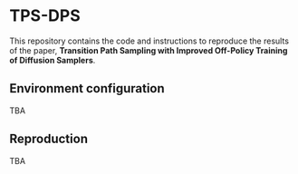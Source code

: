 # TPS-DPS

This repository contains the code and instructions to reproduce the results of the paper, **Transition Path Sampling with Improved Off-Policy Training of Diffusion Samplers**.

## Environment configuration

TBA

## Reproduction

TBA
